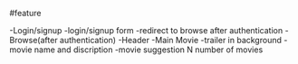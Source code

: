 #feature

-Login/signup
-login/signup form
-redirect to browse after authentication
-Browse(after authentication)
-Header
-Main Movie
-trailer in background
-movie name and discription
-movie suggestion
N number of movies
